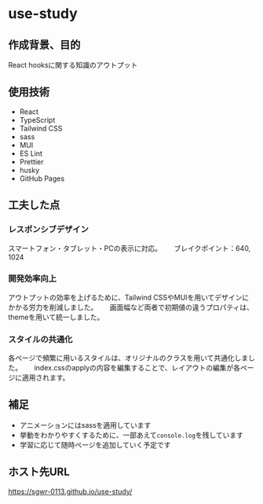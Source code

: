 # use-study

## 作成背景、目的
React hooksに関する知識のアウトプット

## 使用技術
- React
- TypeScript
- Tailwind CSS
- sass
- MUI
- ES Lint
- Prettier
- husky
- GitHub Pages

## 工夫した点

### レスポンシブデザイン
スマートフォン・タブレット・PCの表示に対応。　　
ブレイクポイント：640, 1024

### 開発効率向上
アウトプットの効率を上げるために、Tailwind CSSやMUIを用いてデザインにかかる労力を削減しました。　　
画面幅など両者で初期値の違うプロパティは、themeを用いて統一しました。

### スタイルの共通化
各ページで頻繁に用いるスタイルは、オリジナルのクラスを用いて共通化しました。　　
index.cssのapplyの内容を編集することで、レイアウトの編集が各ページに適用されます。

## 補足
- アニメーションにはsassを適用しています
- 挙動をわかりやすくするために、一部あえて`console.log`を残しています
- 学習に応じて随時ページを追加していく予定です

## ホスト先URL
https://sgwr-0113.github.io/use-study/
